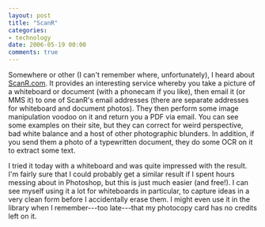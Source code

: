 ```yaml
---
layout: post
title: "ScanR"
categories:
- technology
date: 2006-05-19 00:00
comments: true
---
```


<p>Somewhere or other (I can't remember where, unfortunately), I heard about <a href="http://scanr.com/">ScanR.com</a>. It provides an interesting service whereby you take a picture of a whiteboard or document (with a phonecam if you like), then email it (or MMS it) to one of ScanR's email addresses (there are separate addresses for whiteboard and document photos). They then perform some image manipulation voodoo on it and return you a PDF via email. You can see some examples on their site, but they can correct for weird perspective, bad white balance and a host of other photographic blunders. In addition, if you send them a photo of a typewritten document, they do some OCR on it to extract some text.</p>

<p>I tried it today with a whiteboard and was quite impressed with the result. I'm fairly sure that I could probably get a similar result if I spent hours messing about in Photoshop, but this is just much easier (and free!). I can see myself using it a lot for whiteboards in particular, to capture ideas in a very clean form before I accidentally erase them. I might even use it in the library when I remember---too late---that my photocopy card has no credits left on it.</p>



